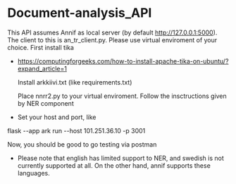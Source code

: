 # Document-analysis_API
This API assumes Annif as local server (by default http://127.0.0.1:5000). The client to this is an_tr_client.py.
Please use virtual enviroment of your choice. First install tika 
* https://computingforgeeks.com/how-to-install-apache-tika-on-ubuntu/?expand_article=1

  Install arkkiivi.txt (like requirements.txt)
  
  Place  nnrr2.py to your virtual enviroment. Follow the insctructions given by NER component
  
* Set your host and port, like
    
flask  --app ark run --host 101.251.36.10 -p 3001

Now, you should be good to go testing via postman

* Please note that english has limited support to NER, and swedish is not currently supported at all. On the other hand, annif supports these languages.
